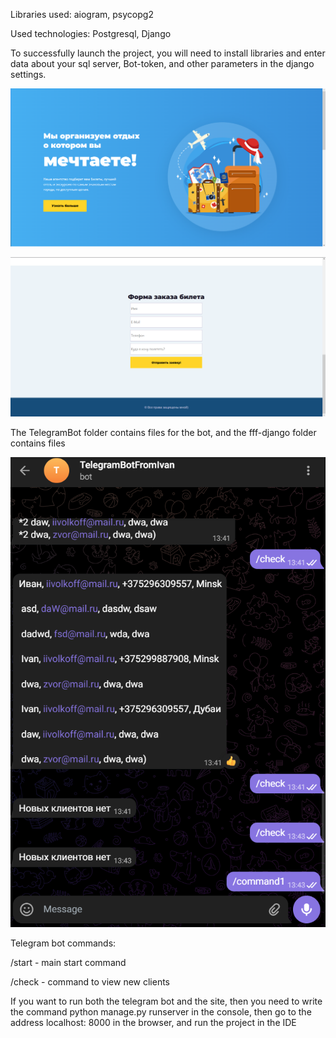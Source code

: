 Libraries used: aiogram, psycopg2

Used technologies: Postgresql, Django

To successfully launch the project, you will need to install libraries and enter data about your sql server, Bot-token, and other parameters in the django settings.

![Image text](page/site.png)

![Image text](page/input.png)

The TelegramBot folder contains files for the bot, and the fff-django folder contains files

![Image text](page/telbot.png)


Telegram bot commands:

/start - main start command

/check - command to view new clients

If you want to run both the telegram bot and the site, then you need to write the command python manage.py runserver in the console, then go to the address localhost: 8000 in the browser, and run the project in the IDE
